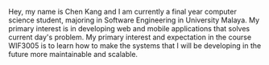 Hey, my name is Chen Kang and I am currently a final year computer science student, majoring in Software Engineering in University Malaya. 
My primary interest is in developing web and mobile applications that solves current day's problem. 
My primary interest and expectation in the course WIF3005 is to learn how to make the systems that I will be developing in the future more maintainable and scalable. 
 
